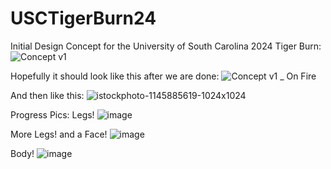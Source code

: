 # USCTigerBurn24
Initial Design Concept for the University of South Carolina 2024 Tiger Burn:
![Concept v1](https://github.com/Matthew-Burnett-450/USCTigerBurn24/assets/123017451/c786c497-46b9-47ec-8118-45afbdc6d0fb)

Hopefully it should look like this after we are done:
![Concept v1 _ On Fire](https://github.com/Matthew-Burnett-450/USCTigerBurn24/assets/123017451/aeeb0107-84ed-468a-9d2a-179f24539cf2)

And then like this:
![istockphoto-1145885619-1024x1024](https://github.com/Matthew-Burnett-450/USCTigerBurn24/assets/123017451/eff06f58-7915-4a4c-9a1e-a9c56c05fc25)


Progress Pics:
Legs!
![image](https://github.com/Matthew-Burnett-450/USCTigerBurn24/assets/123017451/a2d15a3c-b267-4220-bbf3-79f91123c50c)

More Legs! and a Face!
![image](https://github.com/user-attachments/assets/06e6d988-00d8-4461-8ff1-37b1a134d0f0)

Body!
![image](https://github.com/user-attachments/assets/2d22a4f2-0215-486c-8220-58b78a0c634c)
